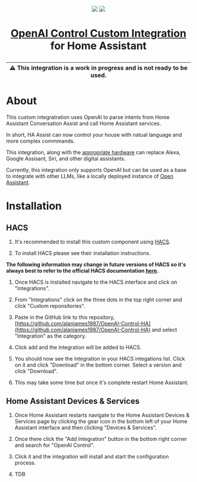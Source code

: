 <p align="center">
    <img src="https://raw.githubusercontent.com/alanjames1987/OpenAI-Control-HA/main/.attachments/icon-light-mode.png#gh-light-mode-only">
    <img src="https://raw.githubusercontent.com/alanjames1987/OpenAI-Control-HA/main/.attachments/icon-dark-mode.png#gh-dark-mode-only">
</p>

<h1 align="center">

[OpenAI Control Custom Integration](https://github.com/alanjames1987/OpenAI-Control-HA) for Home Assistant

</h1>

| :warning: This integration is a work in progress and is not ready to be used. |
| --- |

# About

This custom integratration uses OpenAI to parse intents from Home Assistant Conversation Assist and call Home Assistant services.

In short, HA Assist can now control your house with natual language and more complex commmands.

This integration, along with the [appropriate hardware](https://shop.m5stack.com/products/atom-echo-smart-speaker-dev-kit) can replace Alexa, Google Assisant, Siri, and other digital assistants.

Currently, this integration only supports OpenAI but can be used as a base to integrate with other LLMs, like a locally deployed instance of [Open Assistant](https://open-assistant.io/).

# Installation

## HACS

1. It's recommended to install this custom component using [HACS](https://hacs.xyz/).

1. To install HACS please see their installation instructions.

**The following information may change in future versions of HACS so it's always best to refer to the official HACS documentation [here](https://hacs.xyz/docs/faq/custom_repositories/).**

1. Once HACS is installed navigate to the HACS interface and click on "Integrations".

1. From "Integrations" click on the three dots in the top right corner and click "Custom reponsitories".

1. Paste in the GitHub link to this repository, [https://github.com/alanjames1987/OpenAI-Control-HA](https://github.com/alanjames1987/OpenAI-Control-HA) and select "Integration" as the category.

1. Click add and the integration will be added to HACS.

1. You should now see the integration in your HACS integations list. Click on it and click "Download" in the bottom corner. Select a version and click "Download".

1. This may take some time but once it's complete restart Home Assistant.

## Home Assistant Devices & Services

1. Once Home Assistant restarts navigate to the Home Assistant Devices & Services page by clicking the gear icon in the bottom left of your Home Assistant interface and then clicking "Devices & Services".

1. Once there click the "Add Integration" button in the bottom right corner and search for "OpenAI Control".

1. Click it and the integration will install and start the configuration process.

1. TDB
